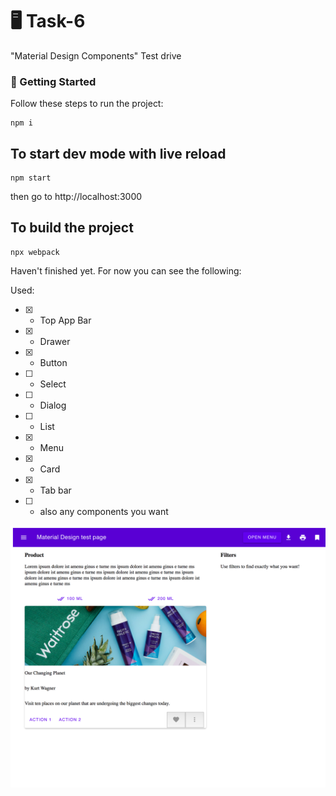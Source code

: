 # 🖥 Task-6

"Material Design Components" Test drive

### 🚀 Getting Started

Follow these steps to run the project:

```
npm i
```

## To start dev mode with live reload

```
npm start
```

then go to http://localhost:3000

## To build the project

```
npx webpack
```

Haven't finished yet. For now you can see the following:

Used:

- [x] - Top App Bar
- [x] - Drawer
- [x] - Button
- [ ] - Select
- [ ] - Dialog
- [ ] - List
- [x] - Menu
- [x] - Card
- [x] - Tab bar
- [ ] - also any components you want

![screenshot](https://github.com/ihor4568/task-6/blob/pbaranchuk/assets/img/mdc.png)
